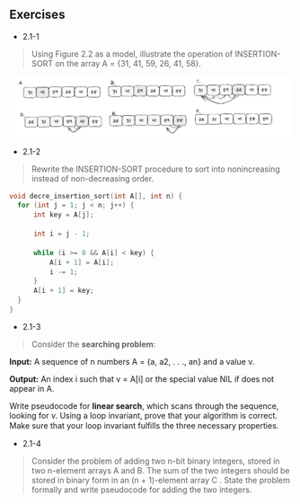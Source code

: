 ## Exercises

- 2.1-1

> Using Figure 2.2 as a model, illustrate the operation of INSERTION-SORT on the
array A = {31, 41, 59, 26, 41, 58}.

<img src="https://github.com/regalk13/CLRS/blob/main/C02-Getting-Started/2-1-1_IMAGE.png" />

- 2.1-2

> Rewrite the INSERTION-SORT procedure to sort into nonincreasing instead of non-decreasing order.

```c
void decre_insertion_sort(int A[], int n) {
  for (int j = 1; j < n; j++) {
      int key = A[j];

      int i = j - 1;

      while (i >= 0 && A[i] < key) {
          A[i + 1] = A[i];
          i -= 1;
      }
      A[i + 1] = key;
  } 
}

```

- 2.1-3

> Consider the **searching problem**:

**Input:** A sequence of n numbers A = {a, a2, . . ., an} and a value v.

**Output:** An index i such that  v =  A[i] or the special value NIL if  does not appear in A.

Write pseudocode for **linear search**, which scans through the sequence, looking for v. Using a loop invariant, prove that your algorithm is correct. Make sure that your loop invariant fulﬁlls the three necessary properties.

- 2.1-4

> Consider the problem of adding two n-bit binary integers, stored in two n-element arrays A and B. The sum of the two integers should be stored in binary form in an (n + 1)-element array C . State the problem formally and write pseudocode for adding the two integers.
